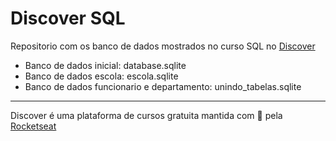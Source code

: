 # Discover SQL
Repositorio com os banco de dados mostrados no curso SQL no [Discover](https://app.rocketseat.com.br/discover)

- Banco de dados inicial: database.sqlite
- Banco de dados escola: escola.sqlite
- Banco de dados funcionario e departamento: unindo_tabelas.sqlite

---
Discover é uma plataforma de cursos gratuita mantida com 💜 pela [Rocketseat](https://rocketseat.com.br/)
